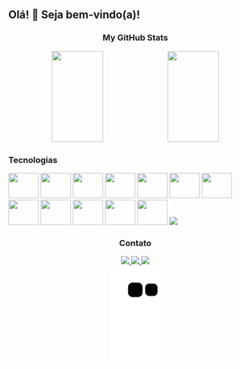 ## Olá! 👋 Seja bem-vindo(a)!
  <div align='center'>
    <h3>My GitHub Stats</h3>
    <img width='45%' height='180em' src='https://github-readme-stats.vercel.app/api?username=KamilaMattos&count_private=true&show_icons=true&theme=dracula&include_all_commits=true&count_private=true&hide_border=true'/>
    <img width='45%' height='180em' src='https://github-readme-stats.vercel.app/api/top-langs/?username=KamilaMattos&count_private=true&layout=compact&langs_count=16&theme=dracula&hide_border=true'/>
  </div>

<div>
  <h3>Tecnologias</h3>
  <img height='50' width='60' src="https://cdn.jsdelivr.net/gh/devicons/devicon/icons/html5/html5-original.svg" />
  <img height='50' width='60' src="https://cdn.jsdelivr.net/gh/devicons/devicon/icons/css3/css3-original.svg" />
  <img height='50' width='60' src="https://cdn.jsdelivr.net/gh/devicons/devicon/icons/javascript/javascript-original.svg" />
  <img height='50' width='60' src="https://cdn.jsdelivr.net/gh/devicons/devicon/icons/react/react-original.svg" />
  <img height='50' width='60' src="https://cdn.jsdelivr.net/gh/devicons/devicon/icons/nodejs/nodejs-original.svg" />
  <img height='50' width='60' src="https://cdn.jsdelivr.net/gh/devicons/devicon/icons/typescript/typescript-original.svg" />
  <img height='50' width='60' src="https://cdn.jsdelivr.net/gh/devicons/devicon/icons/jest/jest-plain.svg" />
  <img height='50' width='60' src="https://cdn.jsdelivr.net/gh/devicons/devicon/icons/postgresql/postgresql-original.svg" />
  <img height='50' width='60' src="https://cdn.jsdelivr.net/gh/devicons/devicon/icons/git/git-original.svg" />
  <img height='50' width='60' src="https://cdn.jsdelivr.net/gh/devicons/devicon/icons/docker/docker-plain.svg" />
  <img height='50' width='60' src="https://cdn.jsdelivr.net/gh/devicons/devicon/icons/python/python-original.svg" />
  <img height='50' width='60' src="https://cdn.jsdelivr.net/gh/devicons/devicon/icons/azure/azure-original.svg" />
  <img src="https://cdn.jsdelivr.net/gh/devicons/devicon@latest/icons/dotnetcore/dotnetcore-original.svg" />
</div>

<div align='center'>
  <h3>Contato</h3>
  <a href='https://www.linkedin.com/in/kamilamattos/' target='_blank'><img src='https://img.shields.io/badge/LinkedIn-0077B5?style=for-the-badge&logo=linkedin&logoColor=white'>
  <a href='https://portfolio-kamila-mattos.vercel.app/' target='_blank'><img src='https://img.shields.io/badge/Portfolio-See%20my%20personal%20portfolio-ff6e96?style=for-the-badge&logo=GoogleChrome'>
    <a href='mailto:kamila_mattos@hotmail.com' target='_blank'><img src='https://img.shields.io/badge/Email-4285f4?style=for-the-badge&logo=microsoftoutlook&logoColor=white'>
</div>
<div align='center'>
<img src='https://github.com/KamilaMattos/KamilaMattos/blob/output/github-contribution-grid-snake.svg'/>
</div>




